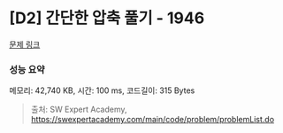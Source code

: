 # [D2] 간단한 압축 풀기 - 1946 

[문제 링크](https://swexpertacademy.com/main/code/problem/problemDetail.do?contestProbId=AV5PmkDKAOMDFAUq) 

### 성능 요약

메모리: 42,740 KB, 시간: 100 ms, 코드길이: 315 Bytes



> 출처: SW Expert Academy, https://swexpertacademy.com/main/code/problem/problemList.do